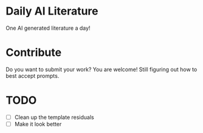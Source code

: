 # Daily AI Literature

One AI generated literature a day!

# Contribute

Do you want to submit your work? You are welcome! 
Still figuring out how to best accept prompts.

# TODO
-[ ] Clean up the template residuals
-[ ] Make it look better
